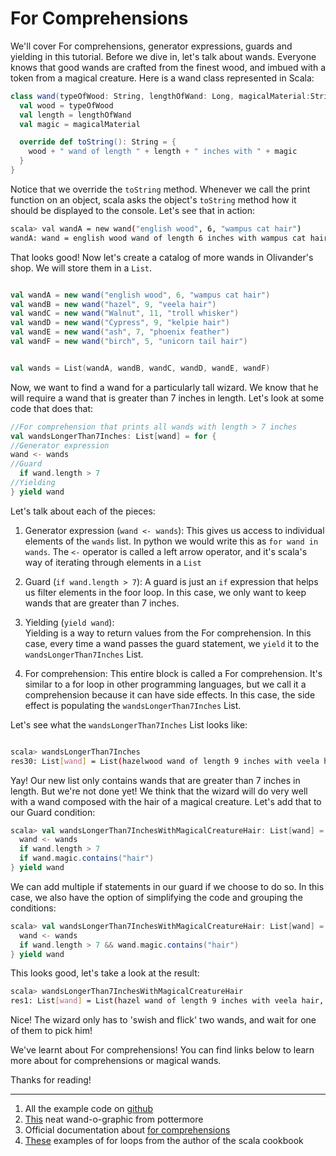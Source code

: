 # For Comprehensions

We'll cover For comprehensions, generator expressions, guards and yielding in this tutorial. Before we dive in, let's talk about wands. Everyone knows that good wands are crafted from the finest wood, and imbued with a token from a magical creature. Here is a wand class represented in Scala:

```scala 
class wand(typeOfWood: String, lengthOfWand: Long, magicalMaterial:String) {
  val wood = typeOfWood
  val length = lengthOfWand
  val magic = magicalMaterial

  override def toString(): String = {
    wood + " wand of length " + length + " inches with " + magic
  }
}
```
Notice that we override the `toString` method. Whenever we call the print function on an object, scala asks the object's `toString` method how it should be displayed to the console. Let's see that in action: 

```sh 
scala> val wandA = new wand("english wood", 6, "wampus cat hair")
wandA: wand = english wood wand of length 6 inches with wampus cat hair
```

That looks good! Now let's create a catalog of more wands in Olivander's shop. We will store them in a `List`.

```scala

val wandA = new wand("english wood", 6, "wampus cat hair")
val wandB = new wand("hazel", 9, "veela hair")
val wandC = new wand("Walnut", 11, "troll whisker")
val wandD = new wand("Cypress", 9, "kelpie hair")
val wandE = new wand("ash", 7, "phoenix feather")
val wandF = new wand("birch", 5, "unicorn tail hair")


val wands = List(wandA, wandB, wandC, wandD, wandE, wandF)

```

Now, we want to find a wand for a particularly tall wizard. We know that he will require a wand that is greater than 7 inches in length. Let's look at some code that does that: 

```scala 
//For comprehension that prints all wands with length > 7 inches
val wandsLongerThan7Inches: List[wand] = for {
//Generator expression
wand <- wands
//Guard
  if wand.length > 7
//Yielding
} yield wand

```

Let's talk about each of the pieces: 

1. Generator expression (`wand <- wands`): 
This gives us access to individual elements of the `wands` list. In python we would write this as `for wand in wands`. The `<-` operator is called a left arrow operator, and it's scala's way of iterating through elements in a `List` 

2. Guard (`if wand.length > 7`):
A guard is just an `if` expression that helps us filter elements in the foor loop. In this case, we only want to keep wands that are greater than 7 inches.

3. Yielding (`yield wand`):  
Yielding is a way to return values from the For comprehension. In this case, every time a wand passes the guard statement, we `yield` it to the `wandsLongerThan7Inches` List. 

4. For comprehension: 
This entire block is called a For comprehension. It's similar to a for loop in other programming languages, but we call it a comprehension because it can have side effects. In this case, the side effect is populating the `wandsLongerThan7Inches` List. 


Let's see what the `wandsLongerThan7Inches` List looks like: 

```sh 

scala> wandsLongerThan7Inches
res30: List[wand] = List(hazelwood wand of length 9 inches with veela hair, Walnutwood wand of length 11 inches with troll whisker, Cypresswood wand of length 9 inches with kelpie hair)

```

Yay! Our new list only contains wands that are greater than 7 inches in length. But we're not done yet! We think that the wizard will do very well with a wand composed with the hair of a magical creature. Let's add that to our Guard condition: 

```scala 
scala> val wandsLongerThan7InchesWithMagicalCreatureHair: List[wand] = for {
  wand <- wands
  if wand.length > 7
  if wand.magic.contains("hair")
} yield wand
```
We can add multiple if statements in our guard if we choose to do so. In this case, we also have the option of simplifying the code and grouping the conditions: 

```scala 
scala> val wandsLongerThan7InchesWithMagicalCreatureHair: List[wand] = for {
  wand <- wands
  if wand.length > 7 && wand.magic.contains("hair")
} yield wand
```

This looks good, let's take a look at the result:

```sh
scala> wandsLongerThan7InchesWithMagicalCreatureHair
res1: List[wand] = List(hazel wand of length 9 inches with veela hair, Cypress wand of length 9 inches with kelpie hair)
```

Nice! The wizard only has to 'swish and flick' two wands, and wait for one of them to pick him! 

We've learnt about For comprehensions! You can find links below to learn more about for comprehensions or magical wands. 

Thanks for reading!
___

1. All the example code on [github](https://github.com/kamyashethia/ScalaForThePotterhead/blob/master/ForComprehension.scala)
2. [This](https://www.pottermore.com/features/the-great-wand-o-graphic) neat wand-o-graphic from pottermore
3. Official documentation about [for comprehensions](https://docs.scala-lang.org/tour/for-comprehensions.html) 
4. [These](https://alvinalexander.com/scala/scala-for-loop-yield-examples-yield-tutorial) examples of for loops from the author of the scala cookbook


